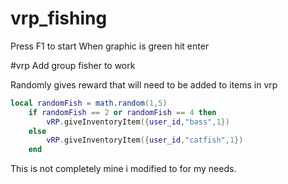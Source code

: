 # vrp_fishing

Press F1 to start
When graphic is green hit enter

#vrp
Add group fisher to work

Randomly gives reward that will need to be added to items in vrp

```lua
local randomFish = math.random(1,5)
	if randomFish == 2 or randomFish == 4 then
		vRP.giveInventoryItem({user_id,"bass",1})
	else
		vRP.giveInventoryItem({user_id,"catfish",1})
	end
```

This is not completely mine i modified to for my needs. 
